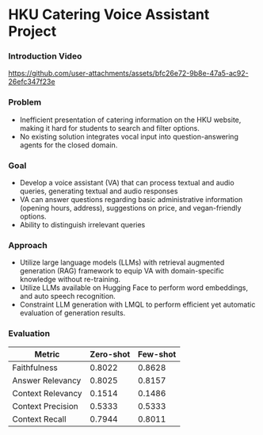 # HKU Catering Voice Assistant Project

### Introduction Video
https://github.com/user-attachments/assets/bfc26e72-9b8e-47a5-ac92-26efc347f23e

### Problem
- Inefficient presentation of catering information on the HKU website, making it hard for students to search and filter options.
- No existing solution integrates vocal input into question-answering agents for the closed domain.

### Goal
- Develop a voice assistant (VA) that can process textual and audio queries, generating textual and audio responses
- VA can answer questions regarding basic administrative information (opening hours, address), suggestions on price, and vegan-friendly options.
- Ability to distinguish irrelevant queries

### Approach
- Utilize large language models (LLMs) with retrieval augmented generation (RAG) framework to equip VA with domain-specific knowledge without re-training.
- Utilize LLMs available on Hugging Face to perform word embeddings, and auto speech recognition.
- Constraint LLM generation with LMQL to perform efficient yet automatic evaluation of generation results.

### Evaluation
| Metric | Zero-shot | Few-shot |
| --- | --- | --- |
| Faithfulness | 0.8022 | 0.8628 |
| Answer Relevancy | 0.8025 | 0.8157 |
| Context Relevancy | 0.1514 | 0.1486 |
| Context Precision | 0.5333 | 0.5333 |
| Context Recall | 0.7944 | 0.8011 |
